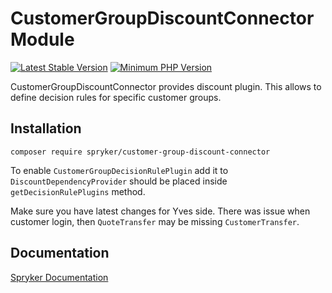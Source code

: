 # CustomerGroupDiscountConnector Module
[![Latest Stable Version](https://poser.pugx.org/spryker/customer-group-discount-connector/v/stable.svg)](https://packagist.org/packages/spryker/customer-group-discount-connector)
[![Minimum PHP Version](https://img.shields.io/badge/php-%3E%3D%208.0-8892BF.svg)](https://php.net/)

CustomerGroupDiscountConnector provides discount plugin. This allows to define decision rules for specific customer groups.

## Installation

```
composer require spryker/customer-group-discount-connector
```

To enable `CustomerGroupDecisionRulePlugin` add it to `DiscountDependencyProvider` should be placed inside `getDecisionRulePlugins` method.

Make sure you have latest changes for Yves side. There was issue when customer login, then `QuoteTransfer` may be missing `CustomerTransfer`.

## Documentation

[Spryker Documentation](https://docs.spryker.com)
